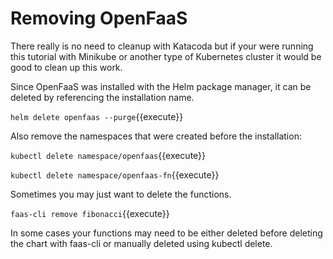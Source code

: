 # Removing OpenFaaS #

There really is no need to cleanup with Katacoda but if your were running this tutorial with Minikube or another type of Kubernetes cluster it would be good to clean up this work.

Since OpenFaaS was installed with the Helm package manager, it can be deleted by referencing the installation name.

`helm delete openfaas --purge`{{execute}}

Also remove the namespaces that were created before the installation:

`kubectl delete namespace/openfaas`{{execute}}

`kubectl delete namespace/openfaas-fn`{{execute}}

Sometimes you may just want to delete the functions.

`faas-cli remove fibonacci`{{execute}}

In some cases your functions may need to be either deleted before deleting the chart with faas-cli or manually deleted using kubectl delete.
